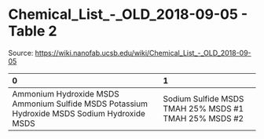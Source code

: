 # Chemical_List_-_OLD_2018-09-05 - Table 2

Source: https://wiki.nanofab.ucsb.edu/wiki/Chemical_List_-_OLD_2018-09-05

| 0                                                                                            | 1                                                     |
|:---------------------------------------------------------------------------------------------|:------------------------------------------------------|
| Ammonium Hydroxide MSDS Ammonium Sulfide MSDS Potassium Hydroxide MSDS Sodium Hydroxide MSDS | Sodium Sulfide MSDS TMAH 25% MSDS #1 TMAH 25% MSDS #2 |